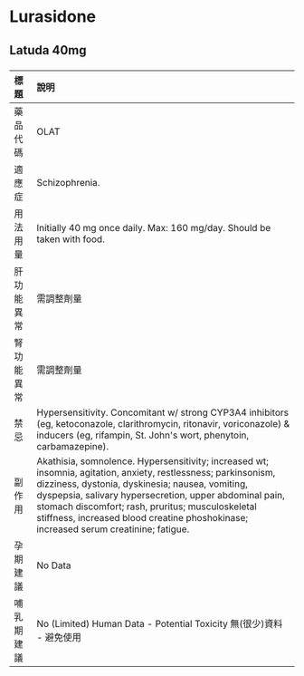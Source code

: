 # Lurasidone

## Latuda 40mg

##### 

| 標題       | 說明                                                                                                                                                                                                                                                                                                                                                                     |
|:-----------|:-------------------------------------------------------------------------------------------------------------------------------------------------------------------------------------------------------------------------------------------------------------------------------------------------------------------------------------------------------------------------|
| 藥品代碼   | OLAT                                                                                                                                                                                                                                                                                                                                                                     |
| 適應症     | Schizophrenia.                                                                                                                                                                                                                                                                                                                                                           |
| 用法用量   | Initially 40 mg once daily. Max: 160 mg/day. Should be taken with food.                                                                                                                                                                                                                                                                                                  |
| 肝功能異常 | 需調整劑量                                                                                                                                                                                                                                                                                                                                                               |
| 腎功能異常 | 需調整劑量                                                                                                                                                                                                                                                                                                                                                               |
| 禁忌       | Hypersensitivity. Concomitant w/ strong CYP3A4 inhibitors (eg, ketoconazole, clarithromycin, ritonavir, voriconazole) & inducers (eg, rifampin, St. John's wort, phenytoin, carbamazepine).                                                                                                                                                                              |
| 副作用     | Akathisia, somnolence. Hypersensitivity; increased wt; insomnia, agitation, anxiety, restlessness; parkinsonism, dizziness, dystonia, dyskinesia; nausea, vomiting, dyspepsia, salivary hypersecretion, upper abdominal pain, stomach discomfort; rash, pruritus; musculoskeletal stiffness, increased blood creatine phoshokinase; increased serum creatinine; fatigue. |
| 孕期建議   | No Data                                                                                                                                                                                                                                                                                                                                                                  |
| 哺乳期建議 | No (Limited) Human Data - Potential Toxicity 無(很少)資料 - 避免使用                                                                                                                                                                                                                                                                                                     |


